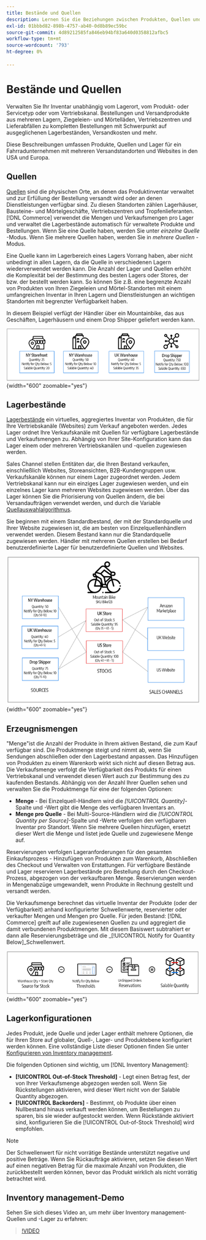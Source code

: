 ```yaml
---
title: Bestände und Quellen
description: Lernen Sie die Beziehungen zwischen Produkten, Quellen und Lagern kennen.
exl-id: 01bbbd82-898b-4757-ab40-0d8b89ec59bc
source-git-commit: 4d89212585fa846eb94bf83a640d0358812afbc5
workflow-type: tm+mt
source-wordcount: '793'
ht-degree: 0%

---
```


# Bestände und Quellen

Verwalten Sie Ihr Inventar unabhängig vom Lagerort, vom Produkt- oder Servicetyp oder vom Vertriebskanal. Bestellungen und Versandprodukte aus mehreren Lagern, Ziegeleien- und Mörtelläden, Vertriebszentren und Lieferabfällen zu kompletten Bestellungen mit Schwerpunkt auf ausgeglichenen Lagerbeständen, Versandkosten und mehr.

Diese Beschreibungen umfassen Produkte, Quellen und Lager für ein Fahrradunternehmen mit mehreren Versandstandorten und Websites in den USA und Europa.

## Quellen

[Quellen](sources-manage.md) sind die physischen Orte, an denen das Produktinventar verwaltet und zur Erfüllung der Bestellung versandt wird oder an denen Dienstleistungen verfügbar sind. Zu diesen Standorten zählen Lagerhäuser, Bausteine- und Mörtelgeschäfte, Vertriebszentren und Tropfenlieferanten. [!DNL Commerce] verwendet die Mengen und Verkaufsmengen pro Lager und verwaltet die Lagerbestände automatisch für verwaltete Produkte und Bestellungen. Wenn Sie eine Quelle haben, werden Sie unter _einzelne Quelle_ -Modus. Wenn Sie mehrere Quellen haben, werden Sie in _mehrere Quellen_ -Modus.

Eine Quelle kann im Lagerbereich eines Lagers Vorrang haben, aber nicht unbedingt in allen Lagern, da die Quelle in verschiedenen Lagern wiederverwendet werden kann. Die Anzahl der Lager und Quellen erhöht die Komplexität bei der Bestimmung des besten Lagers oder Stores, der bzw. der bestellt werden kann. So können Sie z.B. eine begrenzte Anzahl von Produkten von Ihren Ziegeleien und Mörtel-Standorten mit einem umfangreichen Inventar in Ihren Lagern und Dienstleistungen an wichtigen Standorten mit begrenzter Verfügbarkeit haben.

In diesem Beispiel verfügt der Händler über ein Mountainbike, das aus Geschäften, Lagerhäusern und einem Drop Shipper geliefert werden kann.

![Beispiel-Quellen-Diagramm](assets/diagram-sources.png){width="600" zoomable="yes"}

## Lagerbestände

[Lagerbestände](stocks-manage.md) ein virtuelles, aggregiertes Inventar von Produkten, die für Ihre Vertriebskanäle (Websites) zum Verkauf angeboten werden. Jedes Lager ordnet Ihre Verkaufskanäle mit Quellen für verfügbare Lagerbestände und Verkaufsmengen zu. Abhängig von Ihrer Site-Konfiguration kann das Lager einem oder mehreren Vertriebskanälen und -quellen zugewiesen werden.

Sales Channel stellen Entitäten dar, die Ihren Bestand verkaufen, einschließlich Websites, Storeansichten, B2B-Kundengruppen usw. Verkaufskanäle können nur einem Lager zugeordnet werden. Jedem Vertriebskanal kann nur ein einziges Lager zugewiesen werden, und ein einzelnes Lager kann mehreren Websites zugewiesen werden. Über das Lager können Sie die Priorisierung von Quellen ändern, die bei Versandaufträgen verwendet werden, und durch die Variable [Quellauswahlalgorithmus](selection-reservations.md).

Sie beginnen mit einem Standardbestand, der mit der Standardquelle und Ihrer Website zugewiesen ist, die am besten von Einzelquellenhändlern verwendet werden. Diesem Bestand kann nur die Standardquelle zugewiesen werden. Händler mit mehreren Quellen erstellen bei Bedarf benutzerdefinierte Lager für benutzerdefinierte Quellen und Websites.

![Diagramm zum Beispiel Lager für einen Store](assets/diagram-stock.png){width="600" zoomable="yes"}

## Erzeugnismengen

&quot;Menge&quot;ist die Anzahl der Produkte in Ihrem aktiven Bestand, die zum Kauf verfügbar sind. Die Produktmenge steigt und nimmt ab, wenn Sie Sendungen abschließen oder den Lagerbestand anpassen. Das Hinzufügen von Produkten zu einem Warenkorb wirkt sich nicht auf diesen Betrag aus. Die Verkaufsmenge verfolgt die Verfügbarkeit des Produkts für einen Vertriebskanal und verwendet diesen Wert auch zur Bestimmung des zu kaufenden Bestands. Abhängig von der Anzahl Ihrer Quellen sehen und verwalten Sie die Produktmenge für eine der folgenden Optionen:

- **Menge** - Bei Einzelquell-Händlern wird die _[!UICONTROL Quantity]_-Spalte und -Wert gibt die Menge des verfügbaren Inventars an.
- **Menge pro Quelle** - Bei Multi-Source-Händlern wird die _[!UICONTROL Quantity per Source]_-Spalte und -Werte verfolgen den verfügbaren Inventar pro Standort. Wenn Sie mehrere Quellen hinzufügen, ersetzt dieser Wert die Menge und listet jede Quelle und zugewiesene Menge auf.

Reservierungen verfolgen Lageranforderungen für den gesamten Einkaufsprozess - Hinzufügen von Produkten zum Warenkorb, Abschließen des Checkout und Verwalten von Erstattungen. Für verfügbare Bestände und Lager reservieren Lagerbestände pro Bestellung durch den Checkout-Prozess, abgezogen von der verkaufbaren Menge. Reservierungen werden in Mengenabzüge umgewandelt, wenn Produkte in Rechnung gestellt und versandt werden.

Die Verkaufsmenge berechnet das virtuelle Inventar der Produkte (oder der Verfügbarkeit) anhand konfigurierter Schwellenwerte, reservierter oder verkaufter Mengen und Mengen pro Quelle. Für jeden Bestand: [!DNL Commerce] greift auf alle zugewiesenen Quellen zu und aggregiert die damit verbundenen Produktmengen. Mit diesem Basiswert subtrahiert er dann alle Reservierungsbeträge und die _[!UICONTROL Notify for Quantity Below]_Schwellenwert.

![Berechnung der Verkaufsmenge eines Lagers](assets/diagram-salable-quantity.png){width="600" zoomable="yes"}

## Lagerkonfigurationen

Jedes Produkt, jede Quelle und jeder Lager enthält mehrere Optionen, die für Ihren Store auf globaler, Quell-, Lager- und Produktebene konfiguriert werden können. Eine vollständige Liste dieser Optionen finden Sie unter [Konfigurieren von Inventory management](configuration.md).

Die folgenden Optionen sind wichtig, um [!DNL Inventory Management]:

- **[!UICONTROL Out-of-Stock Threshold]** - Legt einen Betrag fest, der von Ihrer Verkaufsmenge abgezogen werden soll. Wenn Sie Rückstellungen aktivieren, wird dieser Wert nicht von der Salable Quantity abgezogen.
- **[!UICONTROL Backorders]** - Bestimmt, ob Produkte über einen Nullbestand hinaus verkauft werden können, um Bestellungen zu sparen, bis sie wieder aufgestockt werden. Wenn Rückstände aktiviert sind, konfigurieren Sie die [!UICONTROL Out-of-Stock Threshold] wird empfohlen.

>[!NOTE]
>
>Der Schwellenwert für nicht vorrätige Bestände unterstützt negative und positive Beträge. Wenn Sie Rückaufträge aktivieren, setzen Sie diesen Wert auf einen negativen Betrag für die maximale Anzahl von Produkten, die zurückbestellt werden können, bevor das Produkt wirklich als nicht vorrätig betrachtet wird.

## Inventory management-Demo

Sehen Sie sich dieses Video an, um mehr über Inventory management-Quellen und -Lager zu erfahren:

>[!VIDEO](https://video.tv.adobe.com/v/343748?quality=12)
